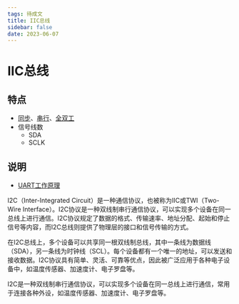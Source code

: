 ```yaml
---
tags: 待成文
title: IIC总线
sidebar: false
date: 2023-06-07
---
```

# IIC总线

## 特点

- [同步](同步总线.md)、[串行](串行总线.md)、[全双工](全双工总线.md)
- 信号线数
	- SDA
	- SCLK

## 说明

- [UART工作原理](UART工作原理.md)

I2C（Inter-Integrated Circuit）是一种通信协议，也被称为IIC或TWI（Two-Wire Interface）。I2C协议是一种双线制串行通信协议，可以实现多个设备在同一总线上进行通信。I2C协议规定了数据的格式、传输速率、地址分配、起始和停止信号等内容，而I2C总线则提供了物理层的接口和信号传输的方式。

在I2C总线上，多个设备可以共享同一根双线制总线，其中一条线为数据线（SDA），另一条线为时钟线（SCL）。每个设备都有一个唯一的地址，可以发送和接收数据。I2C协议具有简单、灵活、可靠等优点，因此被广泛应用于各种电子设备中，如温度传感器、加速度计、电子罗盘等。

I2C是一种双线制串行通信协议，可以实现多个设备在同一总线上进行通信，常用于连接各种外设，如温度传感器、加速度计、电子罗盘等。